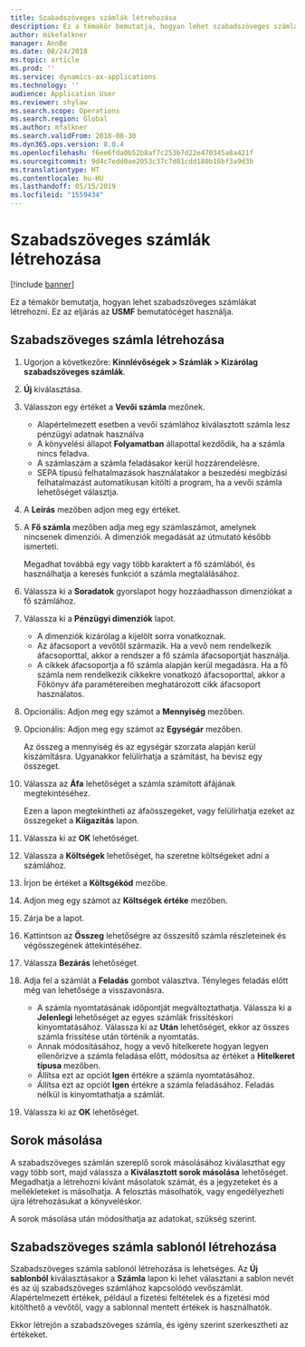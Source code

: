 ```yaml
---
title: Szabadszöveges számlák létrehozása
description: Ez a témakör bemutatja, hogyan lehet szabadszöveges számlákat létrehozni.
author: mikefalkner
manager: AnnBe
ms.date: 08/24/2018
ms.topic: article
ms.prod: ''
ms.service: dynamics-ax-applications
ms.technology: ''
audience: Application User
ms.reviewer: shylaw
ms.search.scope: Operations
ms.search.region: Global
ms.author: mfalkner
ms.search.validFrom: 2018-08-30
ms.dyn365.ops.version: 8.0.4
ms.openlocfilehash: f6ee6fda0b52b8af7c253b7d22e470345a8a421f
ms.sourcegitcommit: 9d4c7edd0ae2053c37c7d81cdd180b16bf3a9d3b
ms.translationtype: HT
ms.contentlocale: hu-HU
ms.lasthandoff: 05/15/2019
ms.locfileid: "1559434"
---
```

# <a name="create-free-text-invoices"></a>Szabadszöveges számlák létrehozása

[!include [banner](../includes/banner.md)]

Ez a témakör bemutatja, hogyan lehet szabadszöveges számlákat létrehozni. Ez az eljárás az **USMF** bemutatócéget használja.

## <a name="create-a-free-text-invoice"></a>Szabadszöveges számla létrehozása

1. Ugorjon a következőre: **Kinnlévőségek \> Számlák \> Kizárólag szabadszöveges számlák**.
2. **Új** kiválasztása.
3. Válasszon egy értéket a **Vevői számla** mezőnek.

    * Alapértelmezett esetben a vevői számlához kiválasztott számla lesz pénzügyi adatnak használva
    * A könyvelési állapot **Folyamatban** állapottal kezdődik, ha a számla nincs feladva.
    * A számlaszám a számla feladásakor kerül hozzárendelésre.
    * SEPA típusú felhatalmazások használatakor a beszedési megbízási felhatalmazást automatikusan kitölti a program, ha a vevői számla lehetőséget választja.

4. A **Leírás** mezőben adjon meg egy értéket.
5. A **Fő számla** mezőben adja meg egy számlaszámot, amelynek nincsenek dimenziói. A dimenziók megadását az útmutató később ismerteti.

    Megadhat továbbá egy vagy több karaktert a fő számlából, és használhatja a keresés funkciót a számla megtalálásához.

6. Válassza ki a **Soradatok** gyorslapot hogy hozzáadhasson dimenziókat a fő számlához.
7. Válassza ki a **Pénzügyi dimenziók** lapot.

    * A dimenziók kizárólag a kijelölt sorra vonatkoznak.
    * Az áfacsoport a vevőtől származik. Ha a vevő nem rendelkezik áfacsoporttal, akkor a rendszer a fő számla áfacsoportját használja.
    * A cikkek áfacsoportja a fő számla alapján kerül megadásra. Ha a fő számla nem rendelkezik cikkekre vonatkozó áfacsoporttal, akkor a Főkönyv áfa paramétereiben meghatározott cikk áfacsoport használatos.

8. Opcionális: Adjon meg egy számot a **Mennyiség** mezőben.
9. Opcionális: Adjon meg egy számot az **Egységár** mezőben.

    Az összeg a mennyiség és az egységár szorzata alapján kerül kiszámításra. Ugyanakkor felülírhatja a számítást, ha bevisz egy összeget.

10. Válassza az **Áfa** lehetőséget a számla számított áfájának megtekintéséhez.

    Ezen a lapon megtekintheti az áfaösszegeket, vagy felülírhatja ezeket az összegeket a **Kiigazítás** lapon.

11. Válassza ki az **OK** lehetőséget.
12. Válassza a **Költségek** lehetőséget, ha szeretne költségeket adni a számlához.
13. Írjon be értéket a **Költsgékód** mezőbe.
14. Adjon meg egy számot az **Költségek értéke** mezőben.
15. Zárja be a lapot.
16. Kattintson az **Összeg** lehetőségre az összesítő számla részleteinek és végösszegének áttekintéséhez.
17. Válassza **Bezárás** lehetőséget.
18. Adja fel a számlát a **Feladás** gombot választva. Tényleges feladás előtt még van lehetősége a visszavonásra.

    * A számla nyomtatásának időpontját megváltoztathatja. Válassza ki a **Jelenlegi** lehetőséget az egyes számlák frissítéskori kinyomtatásához. Válassza ki az **Után** lehetőséget, ekkor az összes számla frissítése után történik a nyomtatás.
    * Annak módosításához, hogy a vevő hitelkerete hogyan legyen ellenőrizve a számla feladása előtt, módosítsa az értéket a **Hitelkeret típusa** mezőben.
    * Állítsa ezt az opciót **Igen** értékre a számla nyomtatásához.
    * Állítsa ezt az opciót **Igen** értékre a számla feladásához. Feladás nélkül is kinyomtathatja a számlát.

19. Válassza ki az **OK** lehetőséget.

## <a name="copy-lines"></a>Sorok másolása
A szabadszöveges számlán szereplő sorok másolásához kiválaszthat egy vagy több sort, majd válassza a **Kiválasztott sorok másolása** lehetőséget. Megadhatja a létrehozni kívánt másolatok számát, és a jegyzeteket és a mellékleteket is másolhatja. A felosztás másolhatók, vagy engedélyezheti újra létrehozásukat a könyveléskor.

A sorok másolása után módosíthatja az adatokat, szükség szerint.

## <a name="create-a-free-text-invoice-from-a-template"></a>Szabadszöveges számla sablonól létrehozása
Szabadszöveges számla sablonól létrehozása is lehetséges. Az **Új sablonból** kiválasztásakor a **Számla** lapon ki lehet választani a sablon nevét és az új szabadszöveges számlához kapcsolódó vevőszámlát. Alapértelmezett értékek, például a fizetési feltételek és a fizetési mód kitölthető a vevőtől, vagy a sablonnal mentett értékek is használhatók.

Ekkor létrejön a szabadszöveges számla, és igény szerint szerkesztheti az értékeket.
